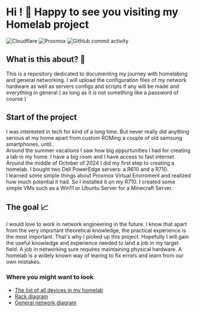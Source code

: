 # Hi ! 👋 Happy to see you visiting my Homelab project
![Cloudflare](https://img.shields.io/badge/Cloudflare-F38020?style=for-the-badge&logo=Cloudflare&logoColor=white)
![Proxmox](https://img.shields.io/badge/proxmox-proxmox?style=for-the-badge&logo=proxmox&logoColor=%23E57000&labelColor=%232b2a33&color=%232b2a33)
![GitHub commit activity](https://img.shields.io/github/commit-activity/t/AndreansxTech/Homelab-2025?style=for-the-badge&logo=github)



## What is this about? 🧐
   This is a repository dedicated to documenting my journey with homelabing and general networking. I will upload the configuration files of my network hardware as well as servers configs and scripts if any will be made and everything in general ( as long as it is not something like a password of course )

## Start of the project
   I was interested in tech for kind of a long time. But never really did anything serious at my home apart from custom ROMing a couple of old samsung smartphones, until.. </br>
   Around the summer vacations I saw how big oppurtunities I had for creating a lab in my home. I have a big room and I have access to fast internet. Around the middle of October of 2024 I did my first step to creating a homelab. I bought two Dell PowerEdge servers: a R610 and a R710. </br>
   I learned some simple things about Proxmox Virtual Enviroment and realized how much potential it had. So I installed it on my R710. I created some simple VMs such as a Win11 or Ubuntu Server for a Minecraft Server.

## The goal 📈
   I would love to work in network engineering in the future. I know that apart from the very important theoretical knowledge, the practical experience is the most important. That's why I picked up this project. Hopefully I will gain the useful knowledge and experience needed to land a job in my target field. A job in networking sure requires maintaining physical hardware. A homelab is a widely known way of learing to fix errors and learn from our own mistakes. 


### Where you might want to look
- [The list of all devices in my homelab](https://github.com/AndreansxTech/Homelab-2025/blob/main/Inventory/devices.md)
- [Rack diagram](https://github.com/AndreansxTech/Homelab-2025/blob/main/Inventory/rack-diagram-placeholder)
- [General network diagram](https://github.com/AndreansxTech/My-homelab/blob/main/docs/general-network-topology.png)
